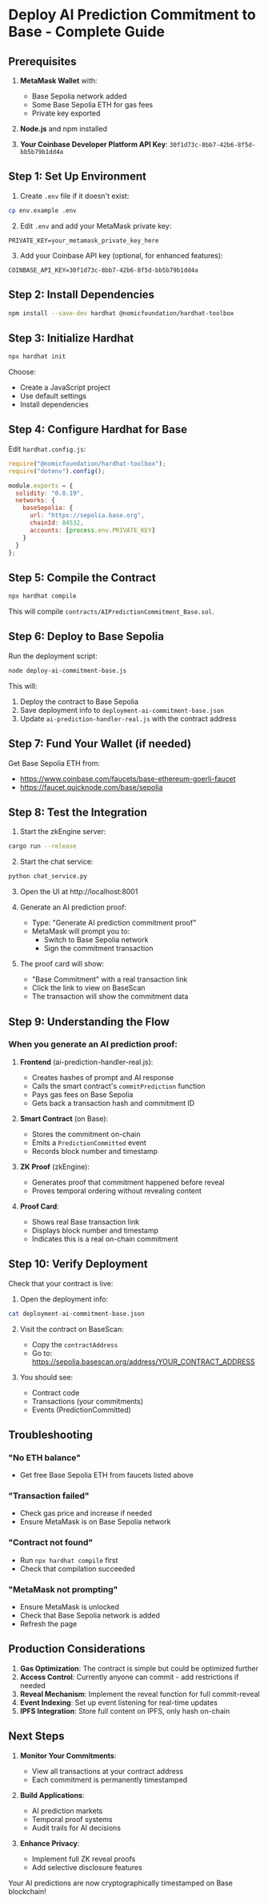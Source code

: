 # Deploy AI Prediction Commitment to Base - Complete Guide

## Prerequisites

1. **MetaMask Wallet** with:
   - Base Sepolia network added
   - Some Base Sepolia ETH for gas fees
   - Private key exported

2. **Node.js** and npm installed

3. **Your Coinbase Developer Platform API Key**: `30f1d73c-8bb7-42b6-8f5d-bb5b79b1dd4a`

## Step 1: Set Up Environment

1. Create `.env` file if it doesn't exist:
```bash
cp env.example .env
```

2. Edit `.env` and add your MetaMask private key:
```
PRIVATE_KEY=your_metamask_private_key_here
```

3. Add your Coinbase API key (optional, for enhanced features):
```
COINBASE_API_KEY=30f1d73c-8bb7-42b6-8f5d-bb5b79b1dd4a
```

## Step 2: Install Dependencies

```bash
npm install --save-dev hardhat @nomicfoundation/hardhat-toolbox
```

## Step 3: Initialize Hardhat

```bash
npx hardhat init
```

Choose:
- Create a JavaScript project
- Use default settings
- Install dependencies

## Step 4: Configure Hardhat for Base

Edit `hardhat.config.js`:

```javascript
require("@nomicfoundation/hardhat-toolbox");
require("dotenv").config();

module.exports = {
  solidity: "0.8.19",
  networks: {
    baseSepolia: {
      url: "https://sepolia.base.org",
      chainId: 84532,
      accounts: [process.env.PRIVATE_KEY]
    }
  }
};
```

## Step 5: Compile the Contract

```bash
npx hardhat compile
```

This will compile `contracts/AIPredictionCommitment_Base.sol`.

## Step 6: Deploy to Base Sepolia

Run the deployment script:

```bash
node deploy-ai-commitment-base.js
```

This will:
1. Deploy the contract to Base Sepolia
2. Save deployment info to `deployment-ai-commitment-base.json`
3. Update `ai-prediction-handler-real.js` with the contract address

## Step 7: Fund Your Wallet (if needed)

Get Base Sepolia ETH from:
- https://www.coinbase.com/faucets/base-ethereum-goerli-faucet
- https://faucet.quicknode.com/base/sepolia

## Step 8: Test the Integration

1. Start the zkEngine server:
```bash
cargo run --release
```

2. Start the chat service:
```bash
python chat_service.py
```

3. Open the UI at http://localhost:8001

4. Generate an AI prediction proof:
   - Type: "Generate AI prediction commitment proof"
   - MetaMask will prompt you to:
     - Switch to Base Sepolia network
     - Sign the commitment transaction

5. The proof card will show:
   - "Base Commitment" with a real transaction link
   - Click the link to view on BaseScan
   - The transaction will show the commitment data

## Step 9: Understanding the Flow

### When you generate an AI prediction proof:

1. **Frontend** (ai-prediction-handler-real.js):
   - Creates hashes of prompt and AI response
   - Calls the smart contract's `commitPrediction` function
   - Pays gas fees on Base Sepolia
   - Gets back a transaction hash and commitment ID

2. **Smart Contract** (on Base):
   - Stores the commitment on-chain
   - Emits a `PredictionCommitted` event
   - Records block number and timestamp

3. **ZK Proof** (zkEngine):
   - Generates proof that commitment happened before reveal
   - Proves temporal ordering without revealing content

4. **Proof Card**:
   - Shows real Base transaction link
   - Displays block number and timestamp
   - Indicates this is a real on-chain commitment

## Step 10: Verify Deployment

Check that your contract is live:

1. Open the deployment info:
```bash
cat deployment-ai-commitment-base.json
```

2. Visit the contract on BaseScan:
   - Copy the `contractAddress`
   - Go to: https://sepolia.basescan.org/address/YOUR_CONTRACT_ADDRESS

3. You should see:
   - Contract code
   - Transactions (your commitments)
   - Events (PredictionCommitted)

## Troubleshooting

### "No ETH balance"
- Get free Base Sepolia ETH from faucets listed above

### "Transaction failed"
- Check gas price and increase if needed
- Ensure MetaMask is on Base Sepolia network

### "Contract not found"
- Run `npx hardhat compile` first
- Check that compilation succeeded

### "MetaMask not prompting"
- Ensure MetaMask is unlocked
- Check that Base Sepolia network is added
- Refresh the page

## Production Considerations

1. **Gas Optimization**: The contract is simple but could be optimized further
2. **Access Control**: Currently anyone can commit - add restrictions if needed
3. **Reveal Mechanism**: Implement the reveal function for full commit-reveal
4. **Event Indexing**: Set up event listening for real-time updates
5. **IPFS Integration**: Store full content on IPFS, only hash on-chain

## Next Steps

1. **Monitor Your Commitments**:
   - View all transactions at your contract address
   - Each commitment is permanently timestamped

2. **Build Applications**:
   - AI prediction markets
   - Temporal proof systems
   - Audit trails for AI decisions

3. **Enhance Privacy**:
   - Implement full ZK reveal proofs
   - Add selective disclosure features

Your AI predictions are now cryptographically timestamped on Base blockchain!